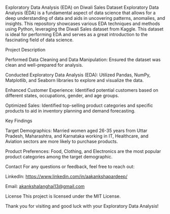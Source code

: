 Exploratory Data Analysis (EDA) on Diwali Sales Dataset
Exploratory Data Analysis (EDA) is a fundamental aspect of data science that allows for a deep understanding of data and aids in uncovering patterns, anomalies, and insights. This repository showcases various EDA techniques and methods using Python, leveraging the Diwali Sales dataset from Kaggle. This dataset is ideal for performing EDA and serves as a great introduction to the fascinating field of data science.

Project Description


Performed Data Cleaning and Data Manipulation: Ensured the dataset was clean and well-prepared for analysis.

Conducted Exploratory Data Analysis (EDA): Utilized Pandas, NumPy, Matplotlib, and Seaborn libraries to explore and visualize the data.

Enhanced Customer Experience: Identified potential customers based on different states, occupations, gender, and age groups.

Optimized Sales: Identified top-selling product categories and specific products to aid in inventory planning and demand forecasting.

Key Findings

Target Demographics: Married women aged 26-35 years from Uttar Pradesh, Maharashtra, and Karnataka working in IT, Healthcare, and Aviation sectors are more likely to purchase products.

Product Preferences: Food, Clothing, and Electronics are the most popular product categories among the target demographic.


Contact
For any questions or feedback, feel free to reach out:

LinkedIn: https://www.linkedin.com/in/aakankshapardeep/

Email: akankshalanghai13@gmail.com

License
This project is licensed under the MIT License.

Thank you for visiting and good luck with your Exploratory Data Analysis!
